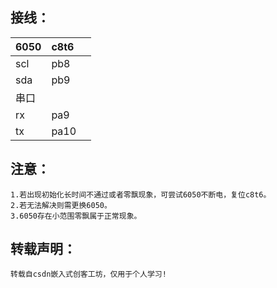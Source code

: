 ## 接线：
| 6050 | c8t6 | |
| :-----| :---- | :----: |
|scl|pb8|
|sda|pb9|
|串口|
|rx|pa9|
|tx|pa10|
## 注意：
	1.若出现初始化长时间不通过或者零飘现象，可尝试6050不断电，复位c8t6。  
	2.若无法解决则需更换6050。  
	3.6050存在小范围零飘属于正常现象。
## 转载声明：
	转载自csdn嵌入式创客工坊，仅用于个人学习!  
